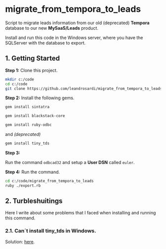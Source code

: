 # migrate_from_tempora_to_leads

Script to migrate leads information from our old (deprecated) **Tempora** database to our new **MySaaS/Leads** product.

Install and run this code in the Windows server, where you have the SQLServer with the database to export.

## 1. Getting Started

**Step 1:** Clone this project.

```bash
mkdir c:/code
cd c:/code
git clone https://github.com/leandrosardi/migrate_from_tempora_to_leads
```

**Step 2:** Install the following gems.

```bash
gem install sintatra
```

```bash
gem install blackstack-core
```

```bash
gem install ruby-odbc
```

and _(deprecated)_

```bash
gem install tiny_tds
```

**Step 3:** 

Run the command `odbcad32` and setup a **User DSN** called `euler`.

**Step 4:** Run the command.

```bash
cd c:/code/migrate_from_tempora_to_leads
ruby ./export.rb
```

## 2. Turbleshuitings

Here I write about some problems that I faced when installing and running this command.

### 2.1. Can´t install tiny_tds in Windows.

Solution: [here](https://stackoverflow.com/questions/71402688/can%C2%B4t-install-tiny-tds-in-windows-10).